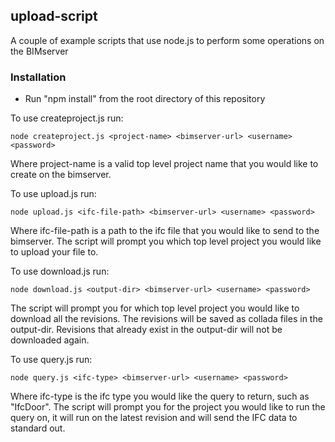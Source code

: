 ## upload-script

A couple of example scripts that use node.js to perform some operations on the BIMserver

### Installation

- Run "npm install" from the root directory of this repository

To use createproject.js run:

    node createproject.js <project-name> <bimserver-url> <username> <password>

Where project-name is a valid top level project name that you would like to create on the bimserver.

To use upload.js run:

    node upload.js <ifc-file-path> <bimserver-url> <username> <password>

Where ifc-file-path is a path to the ifc file that you would like to send to the bimserver. The script will prompt you which top level project you would like to upload your file to.

To use download.js run:

    node download.js <output-dir> <bimserver-url> <username> <password>

The script will prompt you for which top level project you would like to download all the revisions. The revisions will be saved as collada files in the output-dir. Revisions that already exist in the output-dir will not be downloaded again.

To use query.js run:

    node query.js <ifc-type> <bimserver-url> <username> <password>

Where ifc-type is the ifc type you would like the query to return, such as "IfcDoor". The script will prompt you for the project you would like to run the query on, it will run on the latest revision and will send the IFC data to standard out.